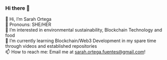 ### Hi there :tulip:
  
👋 Hi, I’m Sarah Ortega  
🦦 Pronouns: SHE/HER  
👀 I’m interested in environmental sustainability, Blockchain Technology and food  
🌱 I’m currently learning Blockchain/Web3 Development in my spare time through videos and established repositories  
📫 How to reach me: Email me at sarah.ortega.fuentes@gmail.com!  

<!--
**ortegasarah/ortegasarah** is a ✨ _special_ ✨ repository because its `README.md` (this file) appears on your GitHub profile.

Here are some ideas to get you started:

- 🔭 I’m currently working on ...
- 🌱 I’m currently learning ...
- 👯 I’m looking to collaborate on ...
- 🤔 I’m looking for help with ...
- 💬 Ask me about ...
- 📫 How to reach me: ...
- 😄 Pronouns: ...
- ⚡ Fun fact: ...
-->
